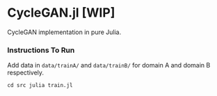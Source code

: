 # CycleGAN.jl [WIP]

CycleGAN implementation in pure Julia.

### Instructions To Run 

Add data in `data/trainA/` and `data/trainB/` for domain A and domain B respectively.

`cd src
 julia train.jl`